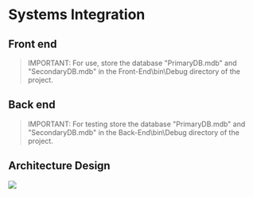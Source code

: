 # **Systems Integration**

## Front end
>IMPORTANT:
For use, store the database "PrimaryDB.mdb" and "SecondaryDB.mdb" in the Front-End\bin\Debug directory of the project.
## Back end
>IMPORTANT:
For testing store the database "PrimaryDB.mdb" and "SecondaryDB.mdb" in the Back-End\bin\Debug directory of the project.
## Architecture Design
![](https://i.imgur.com/wIaupDO.png)
